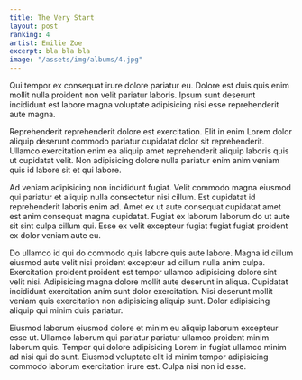 ```yaml
---
title: The Very Start
layout: post
ranking: 4
artist: Emilie Zoe
excerpt: bla bla bla
image: "/assets/img/albums/4.jpg"
---
```


Qui tempor ex consequat irure dolore pariatur eu. Dolore est duis quis enim mollit nulla proident non velit pariatur laboris. Ipsum sunt deserunt incididunt est labore magna voluptate adipisicing nisi esse reprehenderit aute magna.

Reprehenderit reprehenderit dolore est exercitation. Elit in enim Lorem dolor aliquip deserunt commodo pariatur cupidatat dolor sit reprehenderit. Ullamco exercitation enim ea aliquip amet reprehenderit aliquip laboris quis ut cupidatat velit. Non adipisicing dolore nulla pariatur enim anim veniam quis id labore sit et qui labore.

Ad veniam adipisicing non incididunt fugiat. Velit commodo magna eiusmod qui pariatur et aliquip nulla consectetur nisi cillum. Est cupidatat id reprehenderit laboris enim ad. Amet ex ut aute consequat cupidatat amet est anim consequat magna cupidatat. Fugiat ex laborum laborum do ut aute sit sint culpa cillum qui. Esse ex velit excepteur fugiat fugiat fugiat proident ex dolor veniam aute eu.

Do ullamco id qui do commodo quis labore quis aute labore. Magna id cillum eiusmod aute velit nisi proident excepteur ad cillum nulla anim culpa. Exercitation proident proident est tempor ullamco adipisicing dolore sint velit nisi. Adipisicing magna dolore mollit aute deserunt in aliqua. Cupidatat incididunt exercitation anim sunt dolor exercitation. Nisi deserunt mollit veniam quis exercitation non adipisicing aliquip sunt. Dolor adipisicing aliquip qui minim duis pariatur.

Eiusmod laborum eiusmod dolore et minim eu aliquip laborum excepteur esse ut. Ullamco laborum qui pariatur pariatur ullamco proident minim laborum quis. Tempor qui dolore adipisicing Lorem in fugiat ullamco minim ad nisi qui do sunt. Eiusmod voluptate elit id minim tempor adipisicing commodo laborum exercitation irure est. Culpa nisi non id esse.